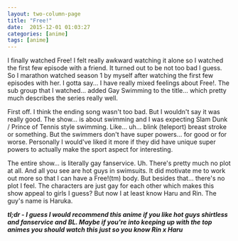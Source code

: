 ```yaml
---
layout: two-column-page 
title: "Free!"
date:  2015-12-01 01:03:27
categories: [anime]
tags: [anime]
---
```

I finally watched Free! I felt really awkward watching it alone so I watched the first few episode with a friend. It turned out to be not too bad I guess. So I marathon watched season 1 by myself after watching the first few episodes with her. I gotta say... I have really mixed feelings about Free!. The sub group that I watched... added Gay Swimming to the title... which pretty much describes the series really well.

First off. I think the ending song wasn't too bad. But I wouldn't say it was really good. The show... is about swimming and I was expecting Slam Dunk / Prince of Tennis style swimming. Like... uh... blink (teleport) breast stroke or something. But the swimmers don't have super powers... for good or for worse. Personally I would've liked it more if they did have unique super powers to actually make the sport aspect for interesting.

The entire show... is literally gay fanservice. Uh. There's pretty much no plot at all. And all you see are hot guys in swimsuits. It did motivate me to work out more so that I can have a Free!(tm) body. But besides that... there's no plot I feel. The characters are just gay for each other which makes this show appeal to girls I guess? But now I at least know Haru and Rin. The guy's name is Haruka.

***tl;dr - I guess I would recommend this anime if you like hot guys shirtless and fanservice and BL. Maybe if you're into keeping up with the top animes you should watch this just so you know Rin x Haru***
